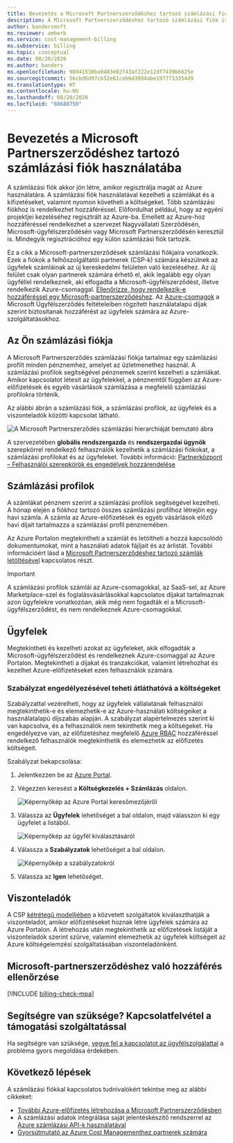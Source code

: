 ```yaml
---
title: Bevezetés a Microsoft Partnerszerződéshez tartozó számlázási fiók használatába – Azure CSP
description: A Microsoft Partnerszerződéshez tartozó számlázási fiók ismertetése (CSP)
author: bandersmsft
ms.reviewer: amberb
ms.service: cost-management-billing
ms.subservice: billing
ms.topic: conceptual
ms.date: 08/20/2020
ms.author: banders
ms.openlocfilehash: 98941530ba0483e82f43af222e12df7439b6625e
ms.sourcegitcommit: 56cbd6d97cb52e61ceb6d3894abe1977713354d9
ms.translationtype: HT
ms.contentlocale: hu-HU
ms.lasthandoff: 08/20/2020
ms.locfileid: "88688750"
---
```

# <a name="get-started-with-your-microsoft-partner-agreement-billing-account"></a>Bevezetés a Microsoft Partnerszerződéshez tartozó számlázási fiók használatába

A számlázási fiók akkor jön létre, amikor regisztrálja magát az Azure használatára. A számlázási fiók használatával kezelheti a számlákat és a kifizetéseket, valamint nyomon követheti a költségeket. Több számlázási fiókhoz is rendelkezhet hozzáféréssel. Előfordulhat például, hogy az egyéni projektjei kezeléséhez regisztrált az Azure-ba. Emellett az Azure-hoz hozzáféréssel rendelkezhet a szervezet Nagyvállalati Szerződésén, Microsoft-ügyfélszerződésén vagy Microsoft Partnerszerződésén keresztül is. Mindegyik regisztrációhoz egy külön számlázási fiók tartozik.

Ez a cikk a Microsoft-partnerszerződések számlázási fiókjaira vonatkozik. Ezek a fiókok a felhőszolgáltatói partnerek (CSP-k) számára készülnek az ügyfelek számláinak az új kereskedelmi felületen való kezeléséhez. Az új felület csak olyan partnerek számára érhető el, akik legalább egy olyan ügyféllel rendelkeznek, aki elfogadta a Microsoft-ügyfélszerződést, illetve rendelkezik Azure-csomaggal. [Ellenőrizze, hogy rendelkezik-e hozzáféréssel egy Microsoft-partnerszerződéshez](#check-access-to-a-microsoft-partner-agreement). Az [Azure-csomagok](https://azure.microsoft.com/pricing/purchase-options/microsoft-customer-agreement/) a Microsoft Ügyfélszerződés feltételeiben rögzített használatalapú díjak szerint biztosítanak hozzáférést az ügyfelek számára az Azure-szolgáltatásokhoz.

## <a name="your-billing-account"></a>Az Ön számlázási fiókja

A Microsoft Partnerszerződés számlázási fiókja tartalmaz egy számlázási profilt minden pénznemhez, amelyet az üzletmenethez használ. A számlázási profilok segítségével pénznemek szerint kezelheti a számlákat. Amikor kapcsolatot létesít az ügyfelekkel, a pénznemtől függően az Azure-előfizetések és egyéb vásárlások számlázása a megfelelő számlázási profilokra történik.

Az alábbi ábrán a számlázási fiók, a számlázási profilok, az ügyfelek és a viszonteladók közötti kapcsolat látható.

![A Microsoft Partnerszerződés számlázási hierarchiáját bemutató ábra](./media/mpa-overview/mpa-hierarchy.svg)

A szervezetében **globális rendszergazda** és **rendszergazdai ügynök** szerepkörrel rendelkező felhasználók kezelhetik a számlázási fiókokat, a számlázási profilokat és az ügyfeleket. További információ: [Partnerközpont – Felhasználói szerepkörök és engedélyek hozzárendelése](https://docs.microsoft.com/partner-center/permissions-overview)

## <a name="billing-profiles"></a>Számlázási profilok

A számlákat pénznem szerint a számlázási profilok segítségével kezelheti. A hónap elején a fiókhoz tartozó összes számlázási profilhoz létrejön egy havi számla. A számla az Azure-előfizetések és egyéb vásárlások előző havi díjait tartalmazza a számlázási profil pénznemében.

Az Azure Portalon megtekintheti a számlát és letöltheti a hozzá kapcsolódó dokumentumokat, mint a használati adatok fájljait és az árlistát. További információért lásd a [Microsoft Partnerszerződéshez tartozó számlák letöltésével](download-azure-invoice.md) kapcsolatos részt.

> [!IMPORTANT]
>
> A számlázási profilok számlái az Azure-csomagokkal, az SaaS-sel, az Azure Marketplace-szel és foglalásvásárlásokkal kapcsolatos díjakat tartalmaznak azon ügyfelekre vonatkozóan, akik még nem fogadták el a Microsoft-ügyfélszerződést, és nem rendelkeznek Azure-csomagokkal.

## <a name="customers"></a>Ügyfelek

Megtekintheti és kezelheti azokat az ügyfeleket, akik elfogadták a Microsoft-ügyfélszerződést és rendelkeznek Azure-csomaggal az Azure Portalon. Megtekintheti a díjakat és tranzakciókat, valamint létrehozhat és kezelhet Azure-előfizetéseket ezen felhasználók számára.

### <a name="enable-policy-to-give-visibility-into-cost"></a>Szabályzat engedélyezésével teheti átláthatóvá a költségeket

Szabályzattal vezérelheti, hogy az ügyfelek vállalatának felhasználói megtekinthetik-e és elemezhetik-e az Azure-használati költségeiket a használatalapú díjszabás alapján. A szabályzat alapértelmezés szerint ki van kapcsolva, és a felhasználók nem tekinthetik meg a költségeket. Ha engedélyezve van, az előfizetéshez megfelelő [Azure RBAC](https://docs.microsoft.com/azure/role-based-access-control/overview) hozzáféréssel rendelkező felhasználók megtekinthetik és elemezhetik az előfizetés költségeit.

Szabályzat bekapcsolása:

1. Jelentkezzen be az [Azure Portal](https://portal.azure.com).

1. Végezzen keresést a **Költségkezelés + Számlázás** oldalon.

   ![Képernyőkép az Azure Portal keresőmezőjéről](./media/mpa-overview/search-cmb.png)

1. Válassza az **Ügyfelek** lehetőséget a bal oldalon, majd válasszon ki egy ügyfelet a listából.

   ![Képernyőkép az ügyfél kiválasztásáról](./media/mpa-overview/mpa-customers.png)

1. Válassza a **Szabályzatok** lehetőséget a bal oldalon.

   ![Képernyőkép a szabályzatokról](./media/mpa-overview/mpa-change-policy.png)

1. Válassza az **Igen** lehetőséget.

## <a name="resellers"></a>Viszonteladók

A CSP [kétrétegű modelljében](https://docs.microsoft.com/partner-center) a közvetett szolgáltatók kiválaszthatják a viszonteladót, amikor előfizetéseket hoznak létre ügyfelek számára az Azure Portalon. A létrehozás után megtekinthetik az előfizetések listáját a viszonteladók szerint szűrve, valamint elemezhetik az ügyfelek költségeit az Azure költségelemzési szolgáltatásában viszonteladónként.

## <a name="check-access-to-a-microsoft-partner-agreement"></a>Microsoft-partnerszerződéshez való hozzáférés ellenőrzése
[!INCLUDE [billing-check-mpa](../../../includes/billing-check-mpa.md)]

## <a name="need-help-contact-support"></a>Segítségre van szüksége? Kapcsolatfelvétel a támogatási szolgáltatással

Ha segítségre van szüksége, [vegye fel a kapcsolatot az ügyfélszolgálattal](https://portal.azure.com/?#blade/Microsoft_Azure_Support/HelpAndSupportBlade) a probléma gyors megoldása érdekében.

## <a name="next-steps"></a>Következő lépések

A számlázási fiókkal kapcsolatos tudnivalókért tekintse meg az alábbi cikkeket:

- [További Azure-előfizetés létrehozása a Microsoft Partnerszerződésben](../manage/create-subscription.md)
- A számlázási adatok integrálása saját jelentéskészítő rendszerrel az [Azure számlázási API-k használatával](https://docs.microsoft.com/rest/api/billing/)
- [Gyorsútmutató az Azure Cost Managementhez partnerek számára](https://go.microsoft.com/fwlink/?linkid=2106482)
